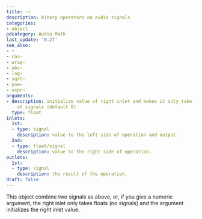 ```yaml
---
title: -~
description: binary operators on audio signals
categories:
- object
pdcategory: Audio Math
last_update: '0.27'
see_also:
- +
- cos~
- wrap~
- abs~
- log~
- sqrt~
- pow~
- expr~
arguments:
- description: initialize value of right inlet and makes it only take floats instead
    of signals (default 0).
  type: float
inlets:
  1st:
  - type: signal
    description: value to the left side of operation and output.
  2nd:
  - type: float/signal
    description: value to the right side of operation.
outlets:
  1st:
  - type: signal
    description: the result of the operation.
draft: false
---
```

This object combine two signals as above, or, if you give a numeric argument, the right inlet only takes floats (no signals) and the argument initializes the right inlet value.
